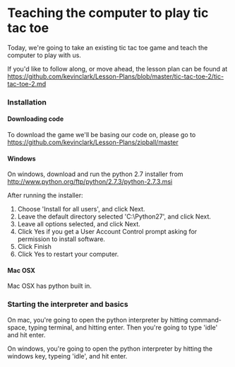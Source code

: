 # Teaching the computer to play tic tac toe

Today, we're going to take an existing tic tac toe game and teach the
computer to play with us.

If you'd like to follow along, or move ahead, the lesson plan can be
found at https://github.com/kevinclark/Lesson-Plans/blob/master/tic-tac-toe-2/tic-tac-toe-2.md



### Installation

#### Downloading code

To download the game we'll be basing our code on, please go to https://github.com/kevinclark/Lesson-Plans/zipball/master

#### Windows
On windows, download and run the python 2.7 installer from
http://www.python.org/ftp/python/2.7.3/python-2.7.3.msi

After running the installer:

1. Choose 'Install for all users', and click Next.
2. Leave the default directory selected 'C:\Python27\', and click Next.
3. Leave all options selected, and click Next.
4. Click Yes if you get a User Account Control prompt asking for
   permission to install software.
5. Click Finish
6. Click Yes to restart your computer.


#### Mac OSX

Mac OSX has python built in.



### Starting the interpreter and basics

On mac, you're going to open the python interpreter by hitting
command-space, typing terminal, and hitting enter. Then you're going to
type 'idle' and hit enter.

On windows, you're going to open the python interpreter by hitting the
windows key, typeing 'idle', and hit enter.




